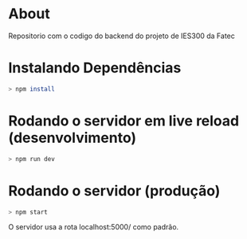 # About

Repositorio com o codigo do backend do projeto de IES300 da Fatec

# Instalando Dependências
```sh
> npm install
```

# Rodando o servidor em live reload (desenvolvimento)

```sh
> npm run dev
```

# Rodando o servidor (produção)

```sh
> npm start
```

O servidor usa a rota localhost:5000/ como padrão.
